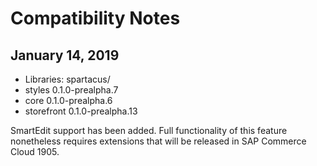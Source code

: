 # Compatibility Notes

## January 14, 2019

* Libraries: spartacus/
* styles 0.1.0-prealpha.7
* core 0.1.0-prealpha.6
* storefront 0.1.0-prealpha.13

SmartEdit support has been added. Full functionality of this feature nonetheless requires extensions that will be released in SAP Commerce Cloud 1905.